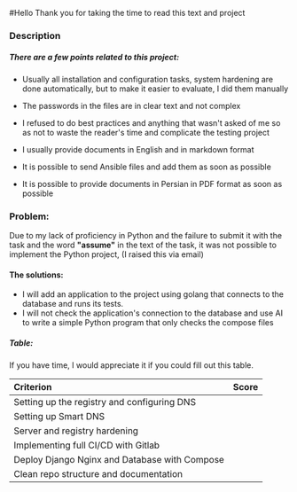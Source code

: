 #Hello
Thank you for taking the time to read this text and project
### Description
##### There are a few points related to this project:

- Usually all installation and configuration tasks, system hardening are done automatically, but to make it easier to evaluate, I did them manually
- The passwords in the files are in clear text and not complex
- I refused to do best practices and anything that wasn't asked of me so as not to waste the reader's time and complicate the testing project
- I usually provide documents in English and in markdown format

- It is possible to send Ansible files and add them as soon as possible

- It is possible to provide documents in Persian in PDF format as soon as possible

### Problem:
Due to my lack of proficiency in Python and the failure to submit it with the task and the word **"assume"** in the text of the task, it was not possible to implement the Python project,
(I raised this via email)

#### The solutions:

- I will add an application to the project using golang that connects to the database and runs its tests.
- I will not check the application's connection to the database and use AI to write a simple Python program that only checks the compose files

##### Table:
If you have time, I would appreciate it if you could fill out this table.

| Criterion | Score |
|:------------|:-------------:|
| Setting up the registry and configuring DNS | |
| Setting up Smart DNS |      |
| Server and registry hardening |      |
| Implementing full CI/CD with Gitlab |     |
| Deploy Django Nginx and Database with Compose |     |
|Clean repo structure and documentation  |     |
